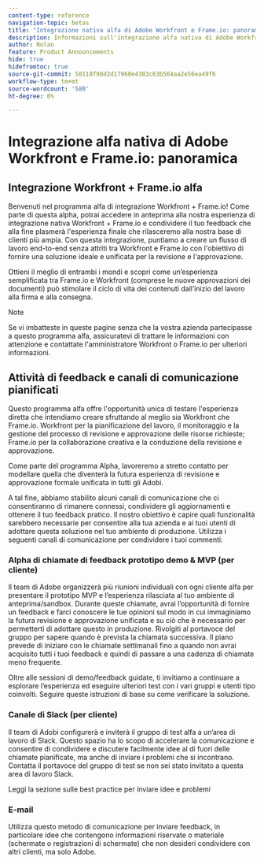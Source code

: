 ```yaml
---
content-type: reference
navigation-topic: betas
title: "Integrazione nativa alfa di Adobe Workfront e Frame.io: panoramica"
description: Informazioni sull'integrazione alfa nativa di Adobe Workfront e Frame.io
author: Nolan
feature: Product Announcements
hide: true
hidefromtoc: true
source-git-commit: 58118f98d2d17960e4383c63b564aa2e56ea49f6
workflow-type: tm+mt
source-wordcount: '580'
ht-degree: 0%

---
```



# Integrazione alfa nativa di Adobe Workfront e Frame.io: panoramica

## Integrazione Workfront + Frame.io alfa

Benvenuti nel programma alfa di integrazione Workfront + Frame.io! Come parte di questa alpha, potrai accedere in anteprima alla nostra esperienza di integrazione nativa Workfront + Frame.io e condividere il tuo feedback che alla fine plasmerà l&#39;esperienza finale che rilasceremo alla nostra base di clienti più ampia. Con questa integrazione, puntiamo a creare un flusso di lavoro end-to-end senza attriti tra Workfront e Frame.io con l&#39;obiettivo di fornire una soluzione ideale e unificata per la revisione e l&#39;approvazione.

Ottieni il meglio di entrambi i mondi e scopri come un’esperienza semplificata tra Frame.io e Workfront (comprese le nuove approvazioni dei documenti) può stimolare il ciclo di vita dei contenuti dall’inizio del lavoro alla firma e alla consegna.

<!--
Learn more about 

This program and feedback participation activities: <link> 

The new experience and features and how you can test them: <link> 
-->

>[!NOTE]
>
>Se vi imbatteste in queste pagine senza che la vostra azienda partecipasse a questo programma alfa, assicuratevi di trattare le informazioni con attenzione e contattate l&#39;amministratore Workfront o Frame.io per ulteriori informazioni.

## Attività di feedback e canali di comunicazione pianificati

Questo programma alfa offre l&#39;opportunità unica di testare l&#39;esperienza diretta che intendiamo creare sfruttando al meglio sia Workfront che Frame.io. Workfront per la pianificazione del lavoro, il monitoraggio e la gestione del processo di revisione e approvazione delle risorse richieste; Frame.io per la collaborazione creativa e la conduzione della revisione e approvazione.

Come parte del programma Alpha, lavoreremo a stretto contatto per modellare quella che diventerà la futura esperienza di revisione e approvazione formale unificata in tutti gli Adobi.

A tal fine, abbiamo stabilito alcuni canali di comunicazione che ci consentiranno di rimanere connessi, condividere gli aggiornamenti e ottenere il tuo feedback pratico. Il nostro obiettivo è capire quali funzionalità sarebbero necessarie per consentire alla tua azienda e ai tuoi utenti di adottare questa soluzione nel tuo ambiente di produzione. Utilizza i seguenti canali di comunicazione per condividere i tuoi commenti:

### Alpha di chiamate di feedback prototipo demo &amp; MVP (per cliente)

Il team di Adobe organizzerà più riunioni individuali con ogni cliente alfa per presentare il prototipo MVP e l’esperienza rilasciata al tuo ambiente di anteprima/sandbox. Durante queste chiamate, avrai l’opportunità di fornire un feedback e farci conoscere le tue opinioni sul modo in cui immaginiamo la futura revisione e approvazione unificata e su ciò che è necessario per permetterti di adottare questo in produzione. Rivolgiti al portavoce del gruppo per sapere quando è prevista la chiamata successiva. Il piano prevede di iniziare con le chiamate settimanali fino a quando non avrai acquisito tutti i tuoi feedback e quindi di passare a una cadenza di chiamate meno frequente.

Oltre alle sessioni di demo/feedback guidate, ti invitiamo a continuare a esplorare l’esperienza ed eseguire ulteriori test con i vari gruppi e utenti tipo coinvolti. Seguire queste istruzioni di base su come verificare la soluzione.

### Canale di Slack (per cliente)

Il team di Adobi configurerà e inviterà il gruppo di test alfa a un’area di lavoro di Slack. Questo spazio ha lo scopo di accelerare la comunicazione e consentire di condividere e discutere facilmente idee al di fuori delle chiamate pianificate, ma anche di inviare i problemi che si incontrano. Contatta il portavoce del gruppo di test se non sei stato invitato a questa area di lavoro Slack.

Leggi la sezione sulle best practice per inviare idee e problemi

### E-mail

Utilizza questo metodo di comunicazione per inviare feedback, in particolare idee che contengono informazioni riservate o materiale (schermate o registrazioni di schermate) che non desideri condividere con altri clienti, ma solo Adobe.


<!--
## Send feedback 

We value your input and believe that your perspective is crucial in helping us create the best experience possible. Because we're specifically looking at understanding what capabilities would be required to have you adopt the solution in Production, please   

Mention it during our regular demo/feedback calls 

Share it on our alpha program slack channel  

Or send it via e-mail to ossmann@adobe.com 

### How to best submit ideas 

Please try to give as much context as possible by describing 

The goal you want to achieve (aka "Job-to-be-done") 

the problem that keeps you from achieving this goal 

how a potential solution could look like 

Don't forget to include screenshots or screen recordings as well as examples to best describe your idea.  

## How to best submit issues / bugs 

In case you discover any issues or bugs please share them via our Slack channel so it's easier for the team to ask questions and have them resolved as soon as possible. 

Please try to give as much context as possible by answering the following questions: 

What did you expect to happen? 

What really happened? 

Steps to reproduce the issue?  

Please attach a screenshot if possible -->